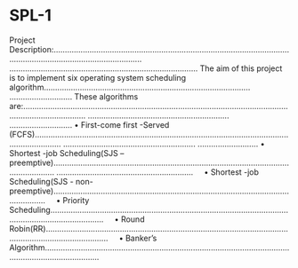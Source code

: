 # SPL-1

Project Description:....................................................................................................................................................................
....................................................................................
The aim of this project is to implement six operating system scheduling algorithm............................................................................................
............................
These algorithms are:........................................................................................................................................................
............................................................... ............................
    • First-come first -Served (FCFS)........................................................................................................................................
    ........................................................... ...........................
    • Shortest -job Scheduling(SJS – preemptive).............................................................................................................................
    ............................................................. 
    • Shortest -job Scheduling(SJS - non-preemptive).........................................................................................................................
    • Priority Scheduling....................................................................................................................................................
    • Round Robin(RR)........................................................................................................................................................
    • Banker’s Algorithm.....................................................................................................................................................
